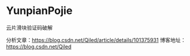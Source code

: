# YunpianPojie
 云片滑块验证码破解
 
 分析文章：https://blog.csdn.net/Qiled/article/details/101375931
 博客地址：https://blog.csdn.net/Qiled
